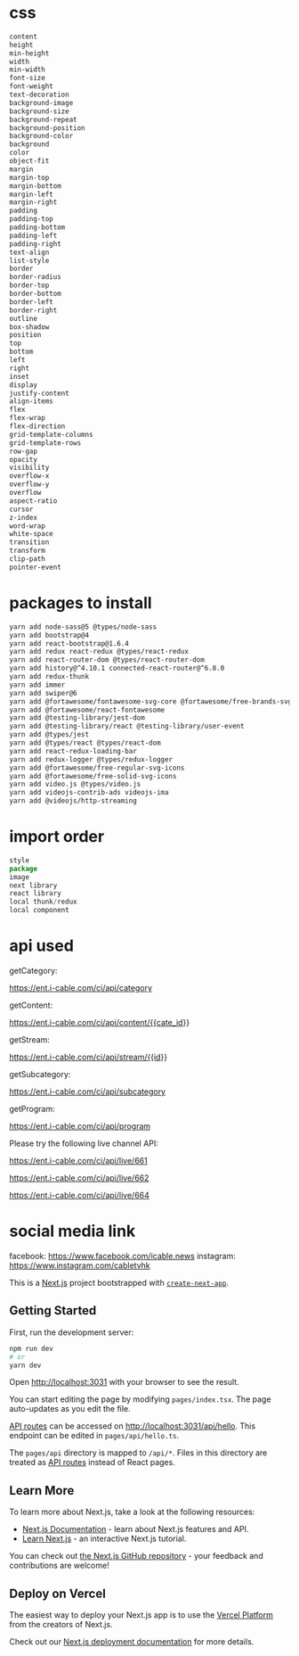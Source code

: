 # css

```scss
content
height
min-height
width
min-width
font-size
font-weight
text-decoration
background-image
background-size
background-repeat
background-position
background-color
background
color
object-fit
margin
margin-top
margin-bottom
margin-left
margin-right
padding
padding-top
padding-bottom
padding-left
padding-right
text-align
list-style
border
border-radius
border-top
border-bottom
border-left
border-right
outline
box-shadow
position
top
bottom
left
right
inset
display
justify-content
align-items
flex
flex-wrap
flex-direction
grid-template-columns
grid-template-rows
row-gap
opacity
visibility
overflow-x
overflow-y
overflow
aspect-ratio
cursor
z-index
word-wrap
white-space
transition
transform
clip-path
pointer-event
```

# packages to install

```Bash
yarn add node-sass@5 @types/node-sass
yarn add bootstrap@4
yarn add react-bootstrap@1.6.4
yarn add redux react-redux @types/react-redux
yarn add react-router-dom @types/react-router-dom
yarn add history@^4.10.1 connected-react-router@^6.8.0
yarn add redux-thunk
yarn add immer
yarn add swiper@6
yarn add @fortawesome/fontawesome-svg-core @fortawesome/free-brands-svg-icons
yarn add @fortawesome/react-fontawesome
yarn add @testing-library/jest-dom
yarn add @testing-library/react @testing-library/user-event
yarn add @types/jest
yarn add @types/react @types/react-dom
yarn add react-redux-loading-bar
yarn add redux-logger @types/redux-logger
yarn add @fortawesome/free-regular-svg-icons
yarn add @fortawesome/free-solid-svg-icons
yarn add video.js @types/video.js
yarn add videojs-contrib-ads videojs-ima
yarn add @videojs/http-streaming
```

# import order

```Typescript
style
package
image
next library
react library
local thunk/redux
local component
```

# api used

getCategory:

<https://ent.i-cable.com/ci/api/category>

getContent:

<https://ent.i-cable.com/ci/api/content/{{cate_id>}}

getStream:

<https://ent.i-cable.com/ci/api/stream/{{id>}}

getSubcategory:

<https://ent.i-cable.com/ci/api/subcategory>

getProgram:

<https://ent.i-cable.com/ci/api/program>

Please try the following live channel API:

<https://ent.i-cable.com/ci/api/live/661>

<https://ent.i-cable.com/ci/api/live/662>

<https://ent.i-cable.com/ci/api/live/664>

# social media link

facebook: <https://www.facebook.com/icable.news>
instagram: <https://www.instagram.com/cabletvhk>

This is a [Next.js](https://nextjs.org/) project bootstrapped with [`create-next-app`](https://github.com/vercel/next.js/tree/canary/packages/create-next-app).

## Getting Started

First, run the development server:

```bash
npm run dev
# or
yarn dev
```

Open [http://localhost:3031](http://localhost:3031) with your browser to see the result.

You can start editing the page by modifying `pages/index.tsx`. The page auto-updates as you edit the file.

[API routes](https://nextjs.org/docs/api-routes/introduction) can be accessed on [http://localhost:3031/api/hello](http://localhost:3000/api/hello). This endpoint can be edited in `pages/api/hello.ts`.

The `pages/api` directory is mapped to `/api/*`. Files in this directory are treated as [API routes](https://nextjs.org/docs/api-routes/introduction) instead of React pages.

## Learn More

To learn more about Next.js, take a look at the following resources:

- [Next.js Documentation](https://nextjs.org/docs) - learn about Next.js features and API.
- [Learn Next.js](https://nextjs.org/learn) - an interactive Next.js tutorial.

You can check out [the Next.js GitHub repository](https://github.com/vercel/next.js/) - your feedback and contributions are welcome!

## Deploy on Vercel

The easiest way to deploy your Next.js app is to use the [Vercel Platform](https://vercel.com/new?utm_medium=default-template&filter=next.js&utm_source=create-next-app&utm_campaign=create-next-app-readme) from the creators of Next.js.

Check out our [Next.js deployment documentation](https://nextjs.org/docs/deployment) for more details.
